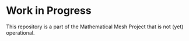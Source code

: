 # Work in Progress

This repository is a part of the Mathematical Mesh Project that is not (yet)
operational.
